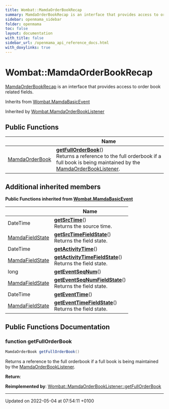 ```yaml
---
title: Wombat::MamdaOrderBookRecap
summary: MamdaOrderBookRecap is an interface that provides access to order book related fields. 
sidebar: openmama_sidebar
folder: openmama
toc: false
layout: documentation
with_title: false
sidebar_url: /openmama_api_reference_docs.html
with_doxylinks: true
---
```


# Wombat::MamdaOrderBookRecap



[MamdaOrderBookRecap]() is an interface that provides access to order book related fields. 

Inherits from [Wombat.MamdaBasicEvent](interfaceWombat_1_1MamdaBasicEvent.html)

Inherited by [Wombat.MamdaOrderBookListener](classWombat_1_1MamdaOrderBookListener.html)

## Public Functions

|                | Name           |
| -------------- | -------------- |
| [MamdaOrderBook](classWombat_1_1MamdaOrderBook.html) | **[getFullOrderBook](interfaceWombat_1_1MamdaOrderBookRecap.html#function-getfullorderbook)**()<br>Returns a reference to the full orderbook if a full book is being maintained by the [MamdaOrderBookListener](classWombat_1_1MamdaOrderBookListener.html).  |

## Additional inherited members

**Public Functions inherited from [Wombat.MamdaBasicEvent](interfaceWombat_1_1MamdaBasicEvent.html)**

|                | Name           |
| -------------- | -------------- |
| DateTime | **[getSrcTime](interfaceWombat_1_1MamdaBasicEvent.html#function-getsrctime)**()<br>Returns the source time.  |
| [MamdaFieldState](namespaceWombat.html#enum-mamdafieldstate) | **[getSrcTimeFieldState](interfaceWombat_1_1MamdaBasicEvent.html#function-getsrctimefieldstate)**()<br>Returns the field state.  |
| DateTime | **[getActivityTime](interfaceWombat_1_1MamdaBasicEvent.html#function-getactivitytime)**() |
| [MamdaFieldState](namespaceWombat.html#enum-mamdafieldstate) | **[getActivityTimeFieldState](interfaceWombat_1_1MamdaBasicEvent.html#function-getactivitytimefieldstate)**()<br>Returns the field state.  |
| long | **[getEventSeqNum](interfaceWombat_1_1MamdaBasicEvent.html#function-geteventseqnum)**() |
| [MamdaFieldState](namespaceWombat.html#enum-mamdafieldstate) | **[getEventSeqNumFieldState](interfaceWombat_1_1MamdaBasicEvent.html#function-geteventseqnumfieldstate)**()<br>Returns the field state.  |
| DateTime | **[getEventTime](interfaceWombat_1_1MamdaBasicEvent.html#function-geteventtime)**() |
| [MamdaFieldState](namespaceWombat.html#enum-mamdafieldstate) | **[getEventTimeFieldState](interfaceWombat_1_1MamdaBasicEvent.html#function-geteventtimefieldstate)**()<br>Returns the field state.  |


## Public Functions Documentation

### function getFullOrderBook

```csharp
MamdaOrderBook getFullOrderBook()
```

Returns a reference to the full orderbook if a full book is being maintained by the [MamdaOrderBookListener](classWombat_1_1MamdaOrderBookListener.html). 

**Return**: 

**Reimplemented by**: [Wombat::MamdaOrderBookListener::getFullOrderBook](classWombat_1_1MamdaOrderBookListener.html#function-getfullorderbook)


-------------------------------

Updated on 2022-05-04 at 07:54:11 +0100